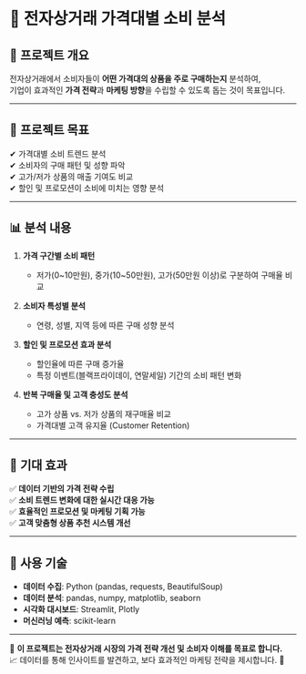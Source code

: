# 🛒 전자상거래 가격대별 소비 분석

## 📌 프로젝트 개요  
전자상거래에서 소비자들이 **어떤 가격대의 상품을 주로 구매하는지** 분석하여,  
기업이 효과적인 **가격 전략**과 **마케팅 방향**을 수립할 수 있도록 돕는 것이 목표입니다.  

---

## 🎯 프로젝트 목표  
✔ 가격대별 소비 트렌드 분석  
✔ 소비자의 구매 패턴 및 성향 파악  
✔ 고가/저가 상품의 매출 기여도 비교  
✔ 할인 및 프로모션이 소비에 미치는 영향 분석  

---

## 📊 분석 내용  
1. **가격 구간별 소비 패턴**  
   - 저가(0~10만원), 중가(10~50만원), 고가(50만원 이상)로 구분하여 구매율 비교  

2. **소비자 특성별 분석**  
   - 연령, 성별, 지역 등에 따른 구매 성향 분석  

3. **할인 및 프로모션 효과 분석**  
   - 할인율에 따른 구매 증가율  
   - 특정 이벤트(블랙프라이데이, 연말세일) 기간의 소비 패턴 변화  

4. **반복 구매율 및 고객 충성도 분석**  
   - 고가 상품 vs. 저가 상품의 재구매율 비교  
   - 가격대별 고객 유지율 (Customer Retention)  

---

## 🚀 기대 효과  
✅ **데이터 기반의 가격 전략 수립**  
✅ **소비 트렌드 변화에 대한 실시간 대응 가능**  
✅ **효율적인 프로모션 및 마케팅 기획 가능**  
✅ **고객 맞춤형 상품 추천 시스템 개선**  

---

## 🔧 사용 기술  
- **데이터 수집**: Python (pandas, requests, BeautifulSoup)  
- **데이터 분석**: pandas, numpy, matplotlib, seaborn  
- **시각화 대시보드**: Streamlit, Plotly  
- **머신러닝 예측**: scikit-learn  

---

📌 **이 프로젝트는 전자상거래 시장의 가격 전략 개선 및 소비자 이해를 목표로 합니다.**  
📈 데이터를 통해 인사이트를 발견하고, 보다 효과적인 마케팅 전략을 제시합니다. 🚀




